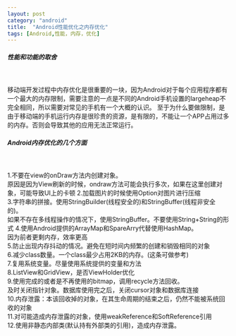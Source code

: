 ```yaml
---
layout: post
category: "android"
title:  "Android性能优化之内存优化"
tags: [Android,性能，内存，优化]
---
```

<h5> 性能和功能的取舍 </h5><br>

移动端开发过程中内存优化是很重要的一块，因为Android对于每个应用程序都有一个最大的内存限制，需要注意的一点是不同的Android手机设置的largeheap不完全相同，所以需要对常见的手机有一个大概的认识。
至于为什么要做限制，是由于移动端的手机运行内存是很珍贵的资源，是有限的，不能让一个APP占用过多的内存。否则会导致其他的应用无法正常运行。

<h5>Android内存优化的几个方面 </h5><br>

1.不要在view的onDraw方法内创建对象。  <br>
原因是因为View刷新的时候，ondraw方法可能会执行多次，如果在这里创建对象，可能导致UI上的卡顿
2.加载图片的时候使用Option对图片进行压缩  <br>
3.字符串的拼接。使用StringBuilder(线程安全的)和StringBuffer(线程非安全的)。<br>
如果不存在多线程操作的情况下，使用StringBuffer。不要使用String+String的形式
4.使用Android提供的ArrayMap和SpareArry代替使用HashMap。  <br>
因为前者更剩内存，效率更高<br>
5.防止出现内存抖动的情况。避免在短时间内频繁的创建和销毁相同的对象<br>
6.减少class数量。一个class最少占用2KB的内存。(这条可做参考)<br>
7.复用系统变量。尽量使用系统提供的变量和方法<br>
8.ListView和GridView，是否ViewHolder优化<br>
9.使用完成的或者是不再使用的bitmap，调用recycle方法回收。<br> 及时关闭指针对象。数据库使用完之后，关闭cursor对象和数据库连接 <br>
10.内存泄露：本该回收掉的对象，在其生命周期的结束之后，仍然不能被系统回收的对象<br>
11.对可能造成内存泄露的对象，使用weakReference和SoftReference引用<br>
12.使用非静态内部类(默认持有外部类的引用)，造成内存泄露。<br>
